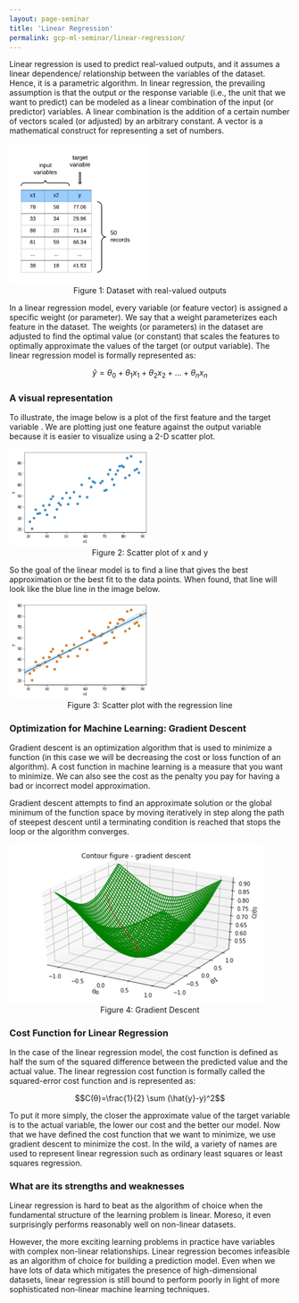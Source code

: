 ```yaml
---
layout: page-seminar
title: 'Linear Regression'
permalink: gcp-ml-seminar/linear-regression/
---
```


Linear regression is used to predict real-valued outputs, and it assumes a linear dependence/ relationship between the variables of the dataset. Hence, it is a parametric algorithm. In linear regression, the prevailing assumption is that the output or the response variable (i.e., the unit that we want to predict) can be modeled as a linear combination of the input (or predictor) variables.
A linear combination is the addition of a certain number of vectors scaled (or adjusted) by an arbitrary constant. A vector is a mathematical construct for representing a set of numbers.

<div class="fig figcenter fighighlight">
    <img src="/assets/seminar_IEEE/LinReg-1.png" width="50%" height="50%">
    <div class="figcaption" style="text-align: center;">
        Figure 1: Dataset with real-valued outputs
    </div>
</div>

In a linear regression model, every variable (or feature vector) is assigned a specific weight (or parameter). We say that a weight parameterizes each feature in the dataset. The weights (or parameters) in the dataset are adjusted to find the optimal value (or constant) that scales the features to optimally approximate the values of the target (or output variable). The linear regression model is formally represented as:

$$\hat{y}=θ_0+θ_1 x_1+θ_2 x_2+...+θ_n x_n$$

### A visual representation
To illustrate, the image below is a plot of the first feature and the target variable . We are plotting just one feature against the output variable because it is easier to visualize using a 2-D scatter plot.

<div class="fig figcenter fighighlight">
    <img src="/assets/seminar_IEEE/linear-scatter.png" width="50%" height="50%">
    <div class="figcaption" style="text-align: center;">
        Figure 2: Scatter plot of x and y
    </div>
</div>

So the goal of the linear model is to find a line that gives the best approximation or the best fit to the data points. When found, that line will look like the blue line in the image below.
<div class="fig figcenter fighighlight">
    <img src="/assets/seminar_IEEE/linear-scatter-regression.png" width="50%" height="50%">
    <div class="figcaption" style="text-align: center;">
        Figure 3: Scatter plot with the regression line
    </div>
</div>

### Optimization for Machine Learning: Gradient Descent
Gradient descent is an optimization algorithm that is used to minimize a function (in this case we will be decreasing the cost or loss function of an algorithm). A cost function in machine learning is a measure that you want to minimize. We can also see the cost as the penalty you pay for having a bad or incorrect model approximation. 

Gradient descent attempts to find an approximate solution or the global minimum of the function space by moving iteratively in step along the path of steepest descent until a terminating condition is reached that stops the loop or the algorithm converges.

<div class="fig figcenter fighighlight">
    <img src="/assets/seminar_IEEE/contour-figure-gradient-descentb.png" width="90%" height="90%">
    <div class="figcaption" style="text-align: center;">
        Figure 4: Gradient Descent
    </div>
</div>

### Cost Function for Linear Regression
In the case of the linear regression model, the cost function is defined as half the sum of the squared difference between the predicted value and the actual value. The linear regression cost function is formally called the squared-error cost function and is represented as:

$$C(θ)=\frac{1}{2} \sum (\hat{y}-y)^2$$

To put it more simply, the closer the approximate value of the target variable is to the actual variable, the lower our cost and the better our model.
Now that we have defined the cost function that we want to minimize, we use gradient descent to minimize the cost. In the wild, a variety of names are used to represent linear regression such as ordinary least squares or least squares regression.

### What are its strengths and weaknesses
Linear regression is hard to beat as the algorithm of choice when the fundamental structure of the learning problem is linear. Moreso, it even surprisingly performs reasonably well on non-linear datasets.

However, the more exciting learning problems in practice have variables with complex non-linear relationships. Linear regression becomes infeasible as an algorithm of choice for building a prediction model. Even when we have lots of data which mitigates the presence of high-dimensional datasets, linear regression is still bound to perform poorly in light of more sophisticated non-linear machine learning techniques.